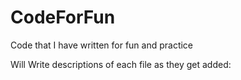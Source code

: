 CodeForFun
==========

Code that I have written for fun and practice

Will Write descriptions of each file as they get added:
